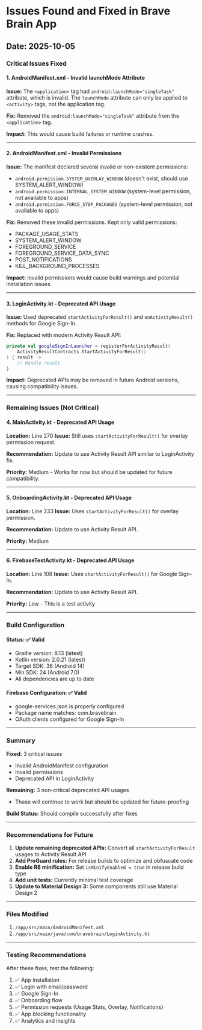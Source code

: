 # Issues Found and Fixed in Brave Brain App

## Date: 2025-10-05

### Critical Issues Fixed

#### 1. AndroidManifest.xml - Invalid launchMode Attribute
**Issue:** The `<application>` tag had `android:launchMode="singleTask"` attribute, which is invalid. The `launchMode` attribute can only be applied to `<activity>` tags, not the application tag.

**Fix:** Removed the `android:launchMode="singleTask"` attribute from the `<application>` tag.

**Impact:** This would cause build failures or runtime crashes.

---

#### 2. AndroidManifest.xml - Invalid Permissions
**Issue:** The manifest declared several invalid or non-existent permissions:
- `android.permission.SYSTEM_OVERLAY_WINDOW` (doesn't exist, should use SYSTEM_ALERT_WINDOW)
- `android.permission.INTERNAL_SYSTEM_WINDOW` (system-level permission, not available to apps)
- `android.permission.FORCE_STOP_PACKAGES` (system-level permission, not available to apps)

**Fix:** Removed these invalid permissions. Kept only valid permissions:
- PACKAGE_USAGE_STATS
- SYSTEM_ALERT_WINDOW
- FOREGROUND_SERVICE
- FOREGROUND_SERVICE_DATA_SYNC
- POST_NOTIFICATIONS
- KILL_BACKGROUND_PROCESSES

**Impact:** Invalid permissions would cause build warnings and potential installation issues.

---

#### 3. LoginActivity.kt - Deprecated API Usage
**Issue:** Used deprecated `startActivityForResult()` and `onActivityResult()` methods for Google Sign-In.

**Fix:** Replaced with modern Activity Result API:
```kotlin
private val googleSignInLauncher = registerForActivityResult(
    ActivityResultContracts.StartActivityForResult()
) { result ->
    // Handle result
}
```

**Impact:** Deprecated APIs may be removed in future Android versions, causing compatibility issues.

---

### Remaining Issues (Not Critical)

#### 4. MainActivity.kt - Deprecated API Usage
**Location:** Line 270
**Issue:** Still uses `startActivityForResult()` for overlay permission request.

**Recommendation:** Update to use Activity Result API similar to LoginActivity fix.

**Priority:** Medium - Works for now but should be updated for future compatibility.

---

#### 5. OnboardingActivity.kt - Deprecated API Usage
**Location:** Line 233
**Issue:** Uses `startActivityForResult()` for overlay permission.

**Recommendation:** Update to use Activity Result API.

**Priority:** Medium

---

#### 6. FirebaseTestActivity.kt - Deprecated API Usage
**Location:** Line 108
**Issue:** Uses `startActivityForResult()` for Google Sign-In.

**Recommendation:** Update to use Activity Result API.

**Priority:** Low - This is a test activity

---

### Build Configuration

#### Status: ✅ Valid
- Gradle version: 8.13 (latest)
- Kotlin version: 2.0.21 (latest)
- Target SDK: 36 (Android 14)
- Min SDK: 24 (Android 7.0)
- All dependencies are up to date

#### Firebase Configuration: ✅ Valid
- google-services.json is properly configured
- Package name matches: com.bravebrain
- OAuth clients configured for Google Sign-In

---

### Summary

**Fixed:** 3 critical issues
- Invalid AndroidManifest configuration
- Invalid permissions
- Deprecated API in LoginActivity

**Remaining:** 3 non-critical deprecated API usages
- These will continue to work but should be updated for future-proofing

**Build Status:** Should compile successfully after fixes

---

### Recommendations for Future

1. **Update remaining deprecated APIs:** Convert all `startActivityForResult` usages to Activity Result API
2. **Add ProGuard rules:** For release builds to optimize and obfuscate code
3. **Enable R8 minification:** Set `isMinifyEnabled = true` in release build type
4. **Add unit tests:** Currently minimal test coverage
5. **Update to Material Design 3:** Some components still use Material Design 2

---

### Files Modified

1. `/app/src/main/AndroidManifest.xml`
2. `/app/src/main/java/com/bravebrain/LoginActivity.kt`

---

### Testing Recommendations

After these fixes, test the following:
1. ✅ App installation
2. ✅ Login with email/password
3. ✅ Google Sign-In
4. ✅ Onboarding flow
5. ✅ Permission requests (Usage Stats, Overlay, Notifications)
6. ✅ App blocking functionality
7. ✅ Analytics and insights
